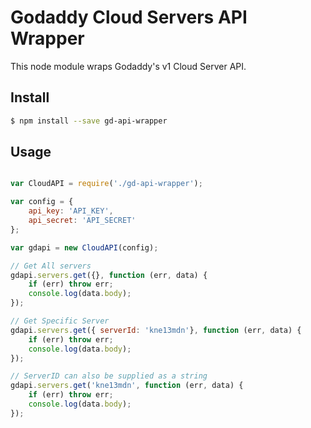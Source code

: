 # Godaddy Cloud Servers API Wrapper
This node module wraps Godaddy's v1 Cloud Server API.

## Install

```bash
$ npm install --save gd-api-wrapper
```

## Usage

```javascript

var CloudAPI = require('./gd-api-wrapper');

var config = {
	api_key: 'API_KEY',
	api_secret: 'API_SECRET'
};

var gdapi = new CloudAPI(config);

// Get All servers
gdapi.servers.get({}, function (err, data) {
	if (err) throw err;
	console.log(data.body);
});

// Get Specific Server
gdapi.servers.get({ serverId: 'kne13mdn'}, function (err, data) {
	if (err) throw err;
	console.log(data.body);
});

// ServerID can also be supplied as a string 
gdapi.servers.get('kne13mdn', function (err, data) {
	if (err) throw err;
	console.log(data.body);
});


```